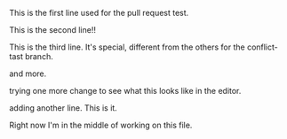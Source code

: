 This is the first line used for the pull request test. 

This is the second line!!

This is the third line. It's special, different from the others for the conflict-tast branch.

and more.

trying one more change to see what this looks like in the editor.

adding another line. This is it.

Right now I'm in the middle of working on this file.